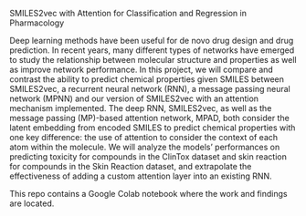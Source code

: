 SMILES2vec with Attention for Classification and Regression in Pharmacology

Deep learning methods have been useful for de novo drug design and drug prediction. In recent years, many different types of networks have emerged to study 
the relationship between molecular structure and properties as well as improve network performance. In this project, we will compare and contrast the 
ability to predict chemical properties given SMILES between SMILES2vec, a recurrent neural network (RNN), a message passing neural network (MPNN) and our 
version of SMILES2vec with an attention mechanism implemented. The deep RNN, SMILES2vec, as well as the message passing (MP)-based attention network, MPAD, 
both consider the latent embedding from encoded SMILES to predict chemical properties with one key difference: the use of attention to consider the context 
of each atom within the molecule. We will analyze the models’ performances on predicting toxicity for compounds in the ClinTox dataset and skin reaction 
for compounds in the Skin Reaction dataset, and extrapolate the effectiveness of adding a custom attention layer into an existing RNN. 

This repo contains a Google Colab notebook where the work and findings are located. 

